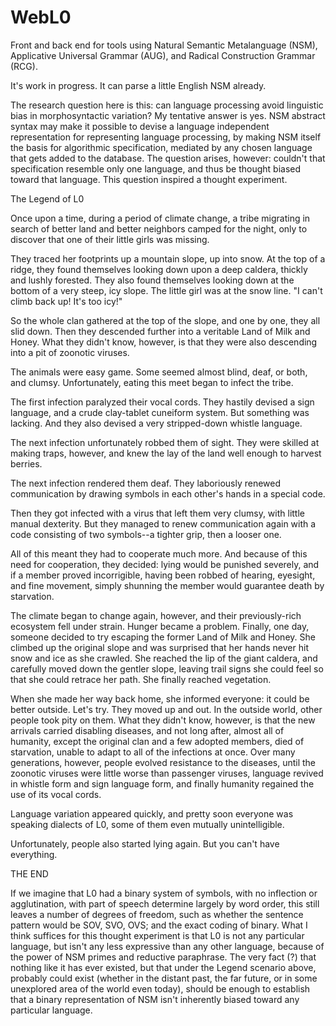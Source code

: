 # WebL0
Front and back end for tools using Natural Semantic Metalanguage (NSM), Applicative Universal Grammar (AUG), and Radical Construction Grammar (RCG).

It's work in progress. It can parse a little English NSM already.

The research question here is this: can language processing avoid linguistic bias in morphosyntactic variation? My tentative answer is yes. NSM abstract syntax may make it possible to devise a language independent representation for representing language processing, by making NSM itself the basis for algorithmic specification, mediated by any chosen language that gets added to the database. The question arises, however: couldn't that specification resemble only one language, and thus be thought biased toward that language. This question inspired a thought experiment.

The Legend of L0

Once upon a time, during a period of climate change, a tribe migrating in search of better land and better neighbors camped for the night, only to discover that one of their little girls was missing.

They traced her footprints up a mountain slope, up into snow. At the top of a ridge, they found themselves looking down upon a deep caldera, thickly and lushly forested. They also found themselves looking down at the bottom of a very steep, icy slope. The little girl was at the snow line. "I can't climb back up! It's too icy!"

So the whole clan gathered at the top of the slope, and one by one, they all slid down. Then they descended further into a veritable Land of Milk and Honey. What they didn't know, however, is that they were also descending into a pit of zoonotic viruses.

The animals were easy game. Some seemed almost blind, deaf, or both, and clumsy. Unfortunately, eating this meet began to infect the tribe.

The first infection paralyzed their vocal cords. They hastily devised a sign language, and a crude clay-tablet cuneiform system. But something was lacking. And they also devised a very stripped-down whistle language.

The next infection unfortunately robbed them of sight. They were skilled at making traps, however, and knew the lay of the land well enough to harvest berries.

The next infection rendered them deaf. They laboriously renewed communication by drawing symbols in each other's hands in a special code.

Then they got infected with a virus that left them very clumsy, with little manual dexterity. But they managed to renew communication again with a code consisting of two symbols--a tighter grip, then a looser one.

All of this meant they had to cooperate much more. And because of this need for cooperation, they decided: lying would be punished severely, and if a member proved incorrigible, having been robbed of hearing, eyesight, and fine movement, simply shunning the member would guarantee death by starvation.

The climate began to change again, however, and their previously-rich ecosystem fell under strain. Hunger became a problem. Finally, one day, someone decided to try escaping the former Land of Milk and Honey. She climbed up the original slope and was surprised that her hands never hit snow and ice as she crawled. She reached the lip of the giant caldera, and carefully moved down the gentler slope, leaving trail signs she could feel so that she could retrace her path. She finally reached vegetation.

When she made her way back home, she informed everyone: it could be better outside. Let's try. They moved up and out. In the outside world, other people took pity on them. What they didn't know, however, is that the new arrivals carried disabling diseases, and not long after, almost all of humanity, except the original clan and a few adopted members, died of starvation, unable to adapt to all of the infections at once. Over many generations, however, people evolved resistance to the diseases, until the zoonotic viruses were little worse than passenger viruses, language revived in whistle form and sign language form, and finally humanity regained the use of its vocal cords.

Language variation appeared quickly, and pretty soon everyone was speaking dialects of L0, some of them even mutually unintelligible.

Unfortunately, people also started lying again. But you can't have everything.

THE END

If we imagine that L0 had a binary system of symbols, with no inflection or agglutination, with part of speech determine largely by word order, this still leaves a number of degrees of freedom, such as whether the sentence pattern would be SOV, SVO, OVS; and the exact coding of binary. What I think suffices for this thought experiment is that L0 is not any particular language, but isn't any less expressive than any other language, because of the power of NSM primes and reductive paraphrase. The very fact (?) that nothing like it has ever existed, but that under the Legend scenario above, probably could exist (whether in the distant past, the far future, or in some unexplored area of the world even today), should be enough to establish that a binary representation of NSM isn't inherently biased toward any particular language.

